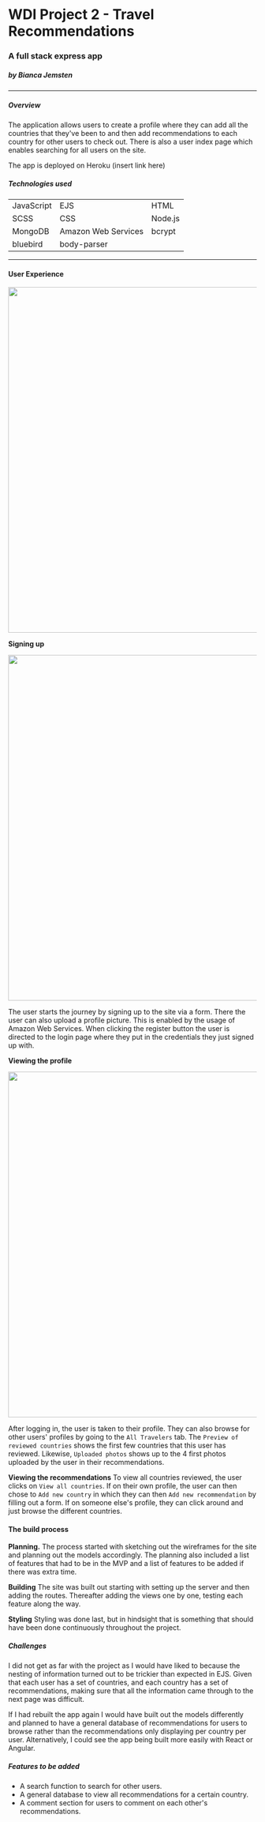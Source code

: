 # WDI Project 2 - Travel Recommendations

### A full stack express app
##### by Bianca Jemsten
---

##### Overview
The application allows users to create a profile where they can add all the countries that they've been to and then add recommendations to each country for other users to check out. There is also a user index page which enables searching for all users on the site.

The app is deployed on Heroku (insert link here)

##### Technologies used
|           |                     |         |
|-----------|---------------------|---------|
| JavaScript | EJS                 | HTML    |
| SCSS      | CSS                 | Node.js |
| MongoDB   | Amazon Web Services | bcrypt  |
| bluebird  | body-parser         |         |



---

#### User Experience

<p align="center"><img src="https://i.imgur.com/Dn18bkz.png" width="700"><p>

**Signing up**
<p align="center"><img src="https://i.imgur.com/82ymoIC.png" width="700"></p>

The user starts the journey by signing up to the site via a form. There the user can also upload a profile picture. This is enabled by the usage of Amazon Web Services. When clicking the register button the user is directed to the login page where they put in the credentials they just signed up with.

**Viewing the profile**

<p align="center"><img src="https://i.imgur.com/id4GN9r.png" width="700"/></p>

After logging in, the user is taken to their profile. They can also browse for other users' profiles by going to the `All Travelers` tab. The `Preview of reviewed countries` shows the first few countries that this user has reviewed. Likewise, `Uploaded photos` shows up to the 4 first photos uploaded by the user in their recommendations.

**Viewing the recommendations**
To view all countries reviewed, the user clicks on `View all countries`. If on their own profile, the user can then chose to `Add new country` in which they can then `Add new recommendation` by filling out a form. If on someone else's profile, they can click around and just browse the different countries.

#### The build process

**Planning.** The process started with sketching out the wireframes for the site and planning out the models accordingly. The planning also included a list of features that had to be in the MVP and a list of features to be added if there was extra time.

**Building** The site was built out starting with setting up the server and then adding the routes. Thereafter adding the views one by one, testing each feature along the way.

**Styling** Styling was done last, but in hindsight that is something that should have been done continuously throughout the project.



##### Challenges
I did not get as far with the project as I would have liked to because the nesting of information turned out to be trickier than expected in EJS. Given that each user has a set of countries, and each country has a set of recommendations, making sure that all the information came through to the next page was difficult.

If I had rebuilt the app again I would have built out the models differently and planned to have a general database of recommendations for users to browse rather than the recommendations only displaying per country per user. Alternatively, I could see the app being built more easily with React or Angular.

##### Features to be added
- A search function to search for other users.
- A general database to view all recommendations for a certain country.
- A comment section for users to comment on each other's recommendations.
